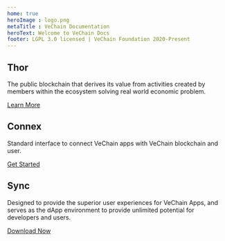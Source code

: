 ```yaml
---
home: true
heroImage : logo.png
metaTitle : VeChain Documentation
heroText: Welcome to VeChain Docs
footer: LGPL 3.0 licensed | VeChain Foundation 2020-Present
---
```

<div class="features">
  <div class="feature">
    <h2>Thor</h2>
    <p>The public blockchain that derives its value from activities created by members within the ecosystem solving real world economic problem.</p>
    <a href=/thor/learn/>Learn More</a>
  </div>
  <div class="feature">
    <h2>Connex</h2>
    <p>Standard interface to connect VeChain apps with VeChain blockchain and user.</p>
     <a href=/connex/>Get Started</a>
  </div>
  <div class="feature">
    <h2>Sync</h2>
    <p>Designed to provide the superior user experiences for VeChain Apps, and serves as the dApp environment to provide unlimited potential for developers and users.</p>
    <a href=/sync/download-and-install.html>Download Now</a>
  </div>
</div>
